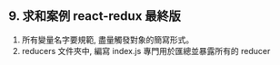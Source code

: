 ## 9. 求和案例 react-redux 最終版
1. 所有變量名字要規範, 盡量觸發對象的簡寫形式。
2. reducers 文件夾中, 編寫 index.js 專門用於匯總並暴露所有的 reducer